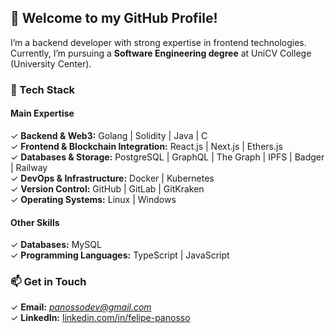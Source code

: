 ## 👋 Welcome to my GitHub Profile!  

I’m a backend developer with strong expertise in frontend technologies. Currently, I’m pursuing a **Software Engineering degree** at UniCV College (University Center).  

### 🚀 Tech Stack  
#### **Main Expertise**  
✓ **Backend & Web3:** Golang | Solidity | Java | C    
✓ **Frontend & Blockchain Integration:** React.js | Next.js | Ethers.js  
✓ **Databases & Storage:** PostgreSQL | GraphQL | The Graph | IPFS | Badger | Railway       
✓ **DevOps & Infrastructure:** Docker | Kubernetes  
✓ **Version Control:** GitHub | GitLab | GitKraken  
✓ **Operating Systems:** Linux | Windows  

#### **Other Skills**  
✓ **Databases:** MySQL  
✓ **Programming Languages:** TypeScript | JavaScript    

### 📫 Get in Touch  
✓ **Email:** *panossodev@gmail.com*  
✓ **LinkedIn:** [linkedin.com/in/felipe-panosso](#)
